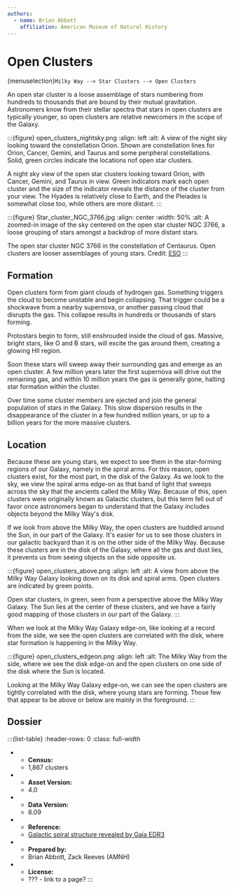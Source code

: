 ```yaml
---
authors:
  - name: Brian Abbott
    affiliation: American Museum of Natural History
---
```



# Open Clusters


{menuselection}`Milky Way --> Star Clusters --> Open Clusters`

An open star cluster is a loose assemblage of stars numbering from hundreds to thousands that are bound by their mutual gravitation. Astronomers know from their stellar spectra that stars in open clusters are typically younger, so open clusters are relative newcomers in the scope of the Galaxy.


:::{figure} open_clusters_nightsky.png
:align: left
:alt: A view of the night sky looking toward the constellation Orion. Shown are constellation lines for Orion, Cancer, Gemini, and Taurus and some peripheral constellations. Solid, green circles indicate the locations nof open star clusters.

A night sky view of the open star clusters looking toward Orion, with Cancer, Gemini, and Taurus in view. Green indicators mark each open cluster and the size of the indicator reveals the distance of the cluster from your view. The Hyades is relatively close to Earth, and the Pleiades is somewhat close too, while others are more distant.
:::



:::{figure} Star_cluster_NGC_3766.jpg
:align: center
:width: 50%
:alt: A zoomed-in image of the sky centered on the open star cluster NGC 3766, a loose grouping of stars amongst a backdrop of more distant stars.

 The open star cluster NGC 3766 in the constellation of Centaurus. Open clusters are looser assemblages of young stars. Credit: [ESO](https://www.eso.org/public/images/eso1326a/)
:::



## Formation

Open clusters form from giant clouds of hydrogen gas. Something triggers the cloud to become unstable and begin collapsing. That trigger could be a shockwave from a nearby supernova, or another passing cloud that disrupts the gas. This collapse results in hundreds or thousands of stars forming. 

Protostars begin to form, still enshrouded inside the cloud of gas. Massive, bright stars, like O and B stars, will excite the gas around them, creating a glowing HII region. 

Soon these stars will sweep away their surrounding gas and emerge as an open cluster. A few million years later the first supernova will drive out the remaining gas, and within 10 million years the gas is generally gone, halting star formation within the cluster.

Over time some cluster members are ejected and join the general population of stars in the Galaxy. This slow dispersion results in the disappearance of the cluster in a few hundred million years, or up to a billion years for the more massive clusters. 



## Location

Because these are young stars, we expect to see them in the star-forming regions of our Galaxy, namely in the spiral arms. For this reason, open clusters exist, for the most part, in the disk of the Galaxy. As we look to the sky, we view the spiral arms edge-on as that band of light that sweeps across the sky that the ancients called the Milky Way. Because of this, open clusters were originally known as Galactic clusters, but this term fell out of favor once astronomers began to understand that the Galaxy includes objects beyond the Milky Way's disk.

If we look from above the Milky Way, the open clusters are huddled around the Sun, in our part of the Galaxy. It's easier for us to see those clusters in our galactic backyard than it is on the other side of the Milky Way. Because these clusters are in the disk of the Galaxy, where all the gas and dust lies, it prevents us from seeing objects on the side opposite us.


:::{figure} open_clusters_above.png
:align: left
:alt: A view from above the Milky Way Galaxy looking down on its disk and spiral arms. Open clusters are indicated by green points.

Open star clusters, in green, seen from a perspective above the Milky Way Galaxy. The Sun lies at the center of these clusters, and we have a fairly good mapping of those clusters in our part of the Galaxy.
:::


When we look at the Milky Way Galaxy edge-on, like looking at a record from the side, we see the open clusters are correlated with the disk, where star formation is happening in the Milky Way.

:::{figure} open_clusters_edgeon.png
:align: left
:alt: The Milky Way from the side, where we see the disk edge-on and the open clusters on one side of the disk where the Sun is located.

Looking at the Milky Way Galaxy edge-on, we can see the open clusters are tightly correlated with the disk, where young stars are forming. Those few that appear to be above or below are mainly in the foreground.
:::



## Dossier
:::{list-table}
:header-rows: 0
:class: full-width

* - **Census:**
  - 1,867 clusters
* - **Asset Version:**
  - 4.0
* - **Data Version:**
  - 8.09
* - **Reference:**
  - [Galactic spiral structure revealed by Gaia EDR3](https://doi.org/10.1051/0004-6361/202140687)
* - **Prepared by:**
  - Brian Abbott, Zack Reeves (AMNH)
* - **License:**
  - ??? - link to a page?
:::